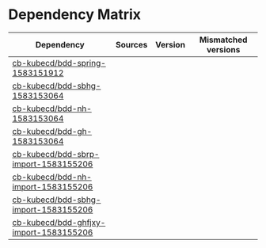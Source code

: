 # Dependency Matrix

Dependency | Sources | Version | Mismatched versions
---------- | ------- | ------- | -------------------
[cb-kubecd/bdd-spring-1583151912](https://github.com/cb-kubecd/bdd-spring-1583151912.git) |  | []() | 
[cb-kubecd/bdd-sbhg-1583153064](https://github.com/cb-kubecd/bdd-sbhg-1583153064.git) |  | []() | 
[cb-kubecd/bdd-nh-1583153064](https://github.com/cb-kubecd/bdd-nh-1583153064.git) |  | []() | 
[cb-kubecd/bdd-gh-1583153064](https://github.com/cb-kubecd/bdd-gh-1583153064.git) |  | []() | 
[cb-kubecd/bdd-sbrp-import-1583155206](https://github.com/cb-kubecd/bdd-sbrp-import-1583155206.git) |  | []() | 
[cb-kubecd/bdd-nh-import-1583155206](https://github.com/cb-kubecd/bdd-nh-import-1583155206.git) |  | []() | 
[cb-kubecd/bdd-sbhg-import-1583155206](https://github.com/cb-kubecd/bdd-sbhg-import-1583155206.git) |  | []() | 
[cb-kubecd/bdd-ghfjxy-import-1583155206](https://github.com/cb-kubecd/bdd-ghfjxy-import-1583155206.git) |  | []() | 
